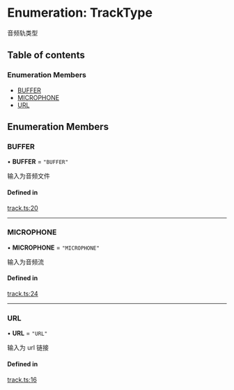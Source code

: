 # Enumeration: TrackType

音频轨类型

## Table of contents

### Enumeration Members

- [BUFFER](../wiki/TrackType#buffer)
- [MICROPHONE](../wiki/TrackType#microphone)
- [URL](../wiki/TrackType#url)

## Enumeration Members

### BUFFER

• **BUFFER** = ``"BUFFER"``

输入为音频文件

#### Defined in

[track.ts:20](https://github.com/yydounai1234/Baga/blob/ed91fa0/lib/track.ts#L20)

___

### MICROPHONE

• **MICROPHONE** = ``"MICROPHONE"``

输入为音频流

#### Defined in

[track.ts:24](https://github.com/yydounai1234/Baga/blob/ed91fa0/lib/track.ts#L24)

___

### URL

• **URL** = ``"URL"``

输入为 url 链接

#### Defined in

[track.ts:16](https://github.com/yydounai1234/Baga/blob/ed91fa0/lib/track.ts#L16)
